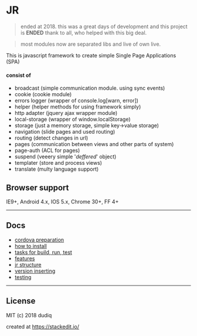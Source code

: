 JR
=

> ended at 2018. this was a great days of development and this project is **ENDED** thank to all, who helped with this big deal.

> most modules now are separated libs and live of own live.

This is javascript framework to create simple Single Page Applications (SPA)

#### consist of ####

 - broadcast (simple communication module. using sync events)
 - cookie (cookie module)
 - errors logger (wrapper of console.log[warn, error])
 - helper (helper methods for using framework simply)
 - http adapter (jquery ajax wrapper module)
 - local-storage (wrapper of window.localStorage)
 - storage (just a memory storage, simple key->value storage)
 - navigation (slide pages and used routing)
 - routing (detect changes in url)
 - pages (communication between views and other parts of system)
 - page-auth (ACL for pages)
 - suspend (veeery simple '*deffered*' object)
 - templater (store and process views)
 - translate (multy language support)

Browser support
-
IE9+, Android 4.x, IOS 5.x, Chrome 30+, FF 4+

----------
## Docs
- [cordova preparation](docs/cordova.md)
- [how to install](docs/install.md)
- [tasks for build, run, test](docs/build.md)
- [features](docs/features.md)
- [jr structure](docs/structure.md)
- [version inserting](docs/version.md)
- [testing](docs/testing.md)

----------

## License

MIT (c) 2018 dudiq

created at https://stackedit.io/

